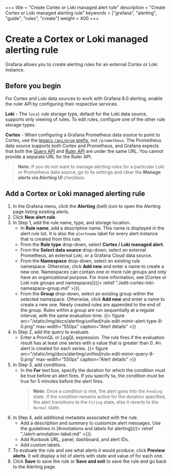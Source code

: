+++
title = "Create Cortex or Loki managed alert rule"
description = "Create Cortex or Loki managed alerting rule"
keywords = ["grafana", "alerting", "guide", "rules", "create"]
weight = 400
+++

# Create a Cortex or Loki managed alerting rule

Grafana allows you to create alerting rules for an external Cortex or Loki instance.

## Before you begin

For Cortex and Loki data sources to work with Grafana 8.0 alerting, enable the ruler API by configuring their respective services.

**Loki** - The `local` rule storage type, default for the Loki data source, supports only viewing of rules. To edit rules, configure one of the other rule storage types.

**Cortex** - When configuring a Grafana Prometheus data source to point to Cortex, use the [legacy `/api/prom` prefix](https://cortexmetrics.io/docs/api/#path-prefixes), not `/prometheus`. The Prometheus data source supports both Cortex and Prometheus, and Grafana expects that both the [Query API](https://cortexmetrics.io/docs/api/#querier--query-frontend) and [Ruler API](https://cortexmetrics.io/docs/api/#ruler) are under the same URL. You cannot provide a separate URL for the Ruler API.

> **Note:** If you do not want to manage alerting rules for a particular Loki or Prometheus data source, go to its settings and clear the **Manage alerts via Alerting UI** checkbox.

## Add a Cortex or Loki managed alerting rule

1. In the Grafana menu, click the **Alerting** (bell) icon to open the Alerting page listing existing alerts.
1. Click **New alert rule**.
1. In Step 1, add the rule name, type, and storage location.
   - In **Rule name**, add a descriptive name. This name is displayed in the alert rule list. It is also the `alertname` label for every alert instance that is created from this rule.
   - From the **Rule type** drop-down, select **Cortex / Loki managed alert**.
   - From the **Select data source** drop-down, select an external Prometheus, an external Loki, or a Grafana Cloud data source.
   - From the **Namespace** drop-down, select an existing rule namespace. Otherwise, click **Add new** and enter a name to create a new one. Namespaces can contain one or more rule groups and only have an organizational purpose. For more information, see [Cortex or Loki rule groups and namespaces]({{< relref "./edit-cortex-loki-namespace-group.md" >}}).
   - From the **Group** drop-down, select an existing group within the selected namespace. Otherwise, click **Add new** and enter a name to create a new one. Newly created rules are appended to the end of the group. Rules within a group are run sequentially at a regular interval, with the same evaluation time.
     {{< figure src="/static/img/docs/alerting/unified/rule-edit-mimir-alert-type-8-0.png" max-width="550px" caption="Alert details" >}}
1. In Step 2, add the query to evaluate.
   - Enter a PromQL or LogQL expression. The rule fires if the evaluation result has at least one series with a value that is greater than 0. An alert is created for each series.
     {{< figure src="/static/img/docs/alerting/unified/rule-edit-mimir-query-8-0.png" max-width="550px" caption="Alert details" >}}
1. In Step 3, add conditions.
   - In the **For** text box, specify the duration for which the condition must be true before an alert fires. If you specify `5m`, the condition must be true for 5 minutes before the alert fires.
     > **Note:** Once a condition is met, the alert goes into the `Pending` state. If the condition remains active for the duration specified, the alert transitions to the `Firing` state, else it reverts to the `Normal` state.
1. In Step 4, add additional metadata associated with the rule.
   - Add a description and summary to customize alert messages. Use the guidelines in [Annotations and labels for alerting]({{< relref "./alert-annotation-label.md" >}}).
   - Add Runbook URL, panel, dashboard, and alert IDs.
   - Add custom labels.
1. To evaluate the rule and see what alerts it would produce, click **Preview alerts**. It will display a list of alerts with state and value of for each one.
1. Click **Save** to save the rule or **Save and exit** to save the rule and go back to the Alerting page.
